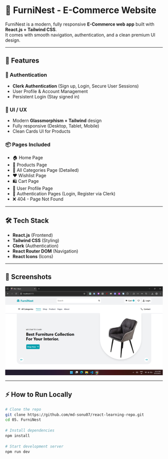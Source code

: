 # 🛒 FurniNest - E-Commerce Website

FurniNest is a modern, fully responsive **E-Commerce web app** built with **React.js + Tailwind CSS**.  
It comes with smooth navigation, authentication,  and a clean premium UI design.  

---

## 🚀 Features

### 🔑 Authentication
- **Clerk Authentication** (Sign up, Login, Secure User Sessions)
- User Profile & Account Management
- Persistent Login (Stay signed in)


### 🎨 UI / UX
- Modern **Glassmorphism + Tailwind** design
- Fully responsive (Desktop, Tablet, Mobile)
- Clean Cards UI for Products

### 📦 Pages Included
- 🏠 Home Page  
- 🛒 Products Page  
- 📂 All Categories Page (Detailed)  
- ❤️ Wishlist Page  
- 🛍️ Cart Page  
- 👤 User Profile Page  
- 🔐 Authentication Pages (Login, Register via Clerk)  
- ❌ 404 - Page Not Found  

---

## 🛠️ Tech Stack
- **React.js** (Frontend)  
- **Tailwind CSS** (Styling)  
- **Clerk** (Authentication)  
- **React Router DOM** (Navigation)  
- **React Icons** (Icons)  

---

## 📸 Screenshots
![furniNest](./public/furniNest.png)

---

## ⚡ How to Run Locally
```bash
# Clone the repo
git clone https://github.com/md-sonu07/react-learning-repo.git
cd 05. FurniNest

# Install dependencies
npm install

# Start development server
npm run dev
